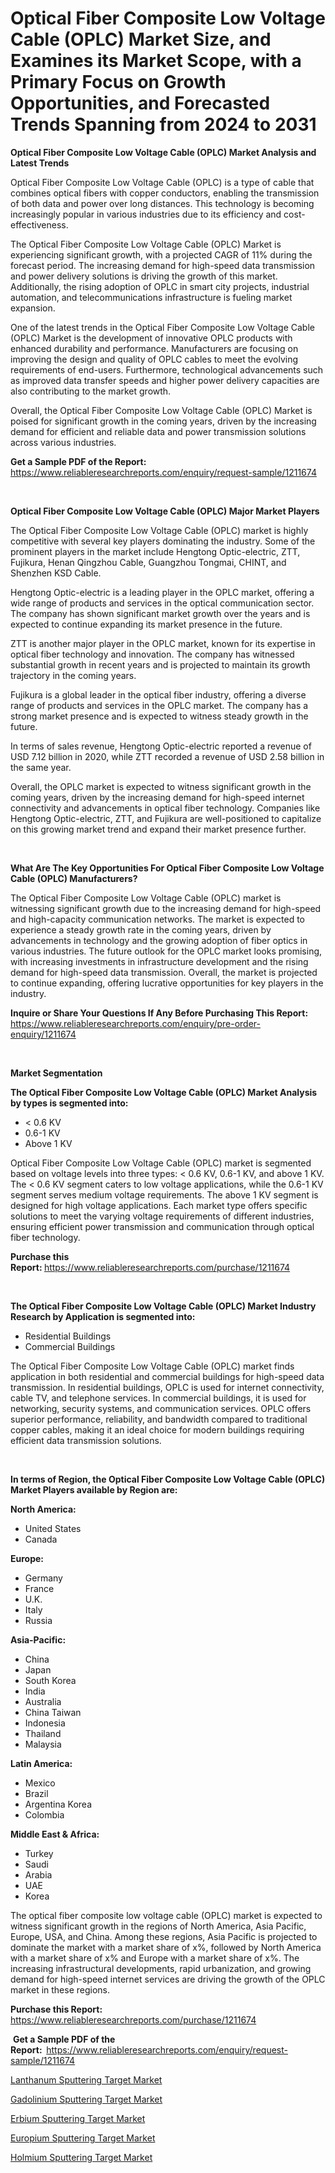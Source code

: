 <p><h1>Optical Fiber Composite Low Voltage Cable (OPLC) Market Size, and Examines its Market Scope, with a Primary Focus on Growth Opportunities, and Forecasted Trends Spanning from 2024 to 2031</h1></p><p><strong>Optical Fiber Composite Low Voltage Cable (OPLC) Market Analysis and Latest Trends</strong></p>
<p><p>Optical Fiber Composite Low Voltage Cable (OPLC) is a type of cable that combines optical fibers with copper conductors, enabling the transmission of both data and power over long distances. This technology is becoming increasingly popular in various industries due to its efficiency and cost-effectiveness.</p><p>The Optical Fiber Composite Low Voltage Cable (OPLC) Market is experiencing significant growth, with a projected CAGR of 11% during the forecast period. The increasing demand for high-speed data transmission and power delivery solutions is driving the growth of this market. Additionally, the rising adoption of OPLC in smart city projects, industrial automation, and telecommunications infrastructure is fueling market expansion.</p><p>One of the latest trends in the Optical Fiber Composite Low Voltage Cable (OPLC) Market is the development of innovative OPLC products with enhanced durability and performance. Manufacturers are focusing on improving the design and quality of OPLC cables to meet the evolving requirements of end-users. Furthermore, technological advancements such as improved data transfer speeds and higher power delivery capacities are also contributing to the market growth.</p><p>Overall, the Optical Fiber Composite Low Voltage Cable (OPLC) Market is poised for significant growth in the coming years, driven by the increasing demand for efficient and reliable data and power transmission solutions across various industries.</p></p>
<p><strong>Get a Sample PDF of the Report:&nbsp;</strong> <a href="https://www.reliableresearchreports.com/enquiry/request-sample/1211674">https://www.reliableresearchreports.com/enquiry/request-sample/1211674</a></p>
<p>&nbsp;</p>
<p><strong>Optical Fiber Composite Low Voltage Cable (OPLC) Major Market Players</strong></p>
<p><p>The Optical Fiber Composite Low Voltage Cable (OPLC) market is highly competitive with several key players dominating the industry. Some of the prominent players in the market include Hengtong Optic-electric, ZTT, Fujikura, Henan Qingzhou Cable, Guangzhou Tongmai, CHINT, and Shenzhen KSD Cable.</p><p>Hengtong Optic-electric is a leading player in the OPLC market, offering a wide range of products and services in the optical communication sector. The company has shown significant market growth over the years and is expected to continue expanding its market presence in the future.</p><p>ZTT is another major player in the OPLC market, known for its expertise in optical fiber technology and innovation. The company has witnessed substantial growth in recent years and is projected to maintain its growth trajectory in the coming years.</p><p>Fujikura is a global leader in the optical fiber industry, offering a diverse range of products and services in the OPLC market. The company has a strong market presence and is expected to witness steady growth in the future.</p><p>In terms of sales revenue, Hengtong Optic-electric reported a revenue of USD 7.12 billion in 2020, while ZTT recorded a revenue of USD 2.58 billion in the same year.</p><p>Overall, the OPLC market is expected to witness significant growth in the coming years, driven by the increasing demand for high-speed internet connectivity and advancements in optical fiber technology. Companies like Hengtong Optic-electric, ZTT, and Fujikura are well-positioned to capitalize on this growing market trend and expand their market presence further.</p></p>
<p>&nbsp;</p>
<p><strong>What Are The Key Opportunities For Optical Fiber Composite Low Voltage Cable (OPLC) Manufacturers?</strong></p>
<p><p>The Optical Fiber Composite Low Voltage Cable (OPLC) market is witnessing significant growth due to the increasing demand for high-speed and high-capacity communication networks. The market is expected to experience a steady growth rate in the coming years, driven by advancements in technology and the growing adoption of fiber optics in various industries. The future outlook for the OPLC market looks promising, with increasing investments in infrastructure development and the rising demand for high-speed data transmission. Overall, the market is projected to continue expanding, offering lucrative opportunities for key players in the industry.</p></p>
<p><strong>Inquire or Share Your Questions If Any Before Purchasing This Report:</strong> <a href="https://www.reliableresearchreports.com/enquiry/pre-order-enquiry/1211674">https://www.reliableresearchreports.com/enquiry/pre-order-enquiry/1211674</a></p>
<p>&nbsp;</p>
<p><strong>Market Segmentation</strong></p>
<p><strong>The Optical Fiber Composite Low Voltage Cable (OPLC) Market Analysis by types is segmented into:</strong></p>
<p><ul><li>< 0.6 KV</li><li>0.6-1 KV</li><li>Above 1 KV</li></ul></p>
<p><p>Optical Fiber Composite Low Voltage Cable (OPLC) market is segmented based on voltage levels into three types: < 0.6 KV, 0.6-1 KV, and above 1 KV. The < 0.6 KV segment caters to low voltage applications, while the 0.6-1 KV segment serves medium voltage requirements. The above 1 KV segment is designed for high voltage applications. Each market type offers specific solutions to meet the varying voltage requirements of different industries, ensuring efficient power transmission and communication through optical fiber technology.</p></p>
<p><strong>Purchase this Report:&nbsp;</strong><a href="https://www.reliableresearchreports.com/purchase/1211674">https://www.reliableresearchreports.com/purchase/1211674</a></p>
<p>&nbsp;</p>
<p><strong>The Optical Fiber Composite Low Voltage Cable (OPLC) Market Industry Research by Application is segmented into:</strong></p>
<p><ul><li>Residential Buildings</li><li>Commercial Buildings</li></ul></p>
<p><p>The Optical Fiber Composite Low Voltage Cable (OPLC) market finds application in both residential and commercial buildings for high-speed data transmission. In residential buildings, OPLC is used for internet connectivity, cable TV, and telephone services. In commercial buildings, it is used for networking, security systems, and communication services. OPLC offers superior performance, reliability, and bandwidth compared to traditional copper cables, making it an ideal choice for modern buildings requiring efficient data transmission solutions.</p></p>
<p>&nbsp;</p>
<p><strong>In terms of Region, the Optical Fiber Composite Low Voltage Cable (OPLC) Market Players available by Region are:</strong></p>
<p>
    <p> <strong> North America: </strong>
        <ul>
            <li>United States</li>
            <li>Canada</li>
        </ul>
        </p> 
    <p> <strong> Europe: </strong>
        <ul>
            <li>Germany</li>
            <li>France</li>
            <li>U.K.</li>
            <li>Italy</li>
            <li>Russia</li>
        </ul>
        </p> 
    <p> <strong> Asia-Pacific: </strong>
        <ul>
            <li>China</li>
            <li>Japan</li>
            <li>South Korea</li>
            <li>India</li>
            <li>Australia</li>
            <li>China Taiwan</li>
            <li>Indonesia</li>
            <li>Thailand</li>
            <li>Malaysia</li>
        </ul>
        </p> 
    <p> <strong> Latin America: </strong>
        <ul>
            <li>Mexico</li>
            <li>Brazil</li>
            <li>Argentina Korea</li>
            <li>Colombia</li>
        </ul>
        </p> 
    <p> <strong> Middle East & Africa: </strong>
        <ul>
            <li>Turkey</li>
            <li>Saudi</li>
            <li>Arabia</li>
            <li>UAE</li>
            <li>Korea</li>
        </ul>
    </p>
    </p>
<p><p>The optical fiber composite low voltage cable (OPLC) market is expected to witness significant growth in the regions of North America, Asia Pacific, Europe, USA, and China. Among these regions, Asia Pacific is projected to dominate the market with a market share of x%, followed by North America with a market share of x% and Europe with a market share of x%. The increasing infrastructural developments, rapid urbanization, and growing demand for high-speed internet services are driving the growth of the OPLC market in these regions.</p></p>
<p><strong>Purchase this Report: </strong><a href="https://www.reliableresearchreports.com/purchase/1211674">https://www.reliableresearchreports.com/purchase/1211674</a></p>
<p>&nbsp;<strong>Get a Sample PDF of the Report:&nbsp;&nbsp;</strong><a href="https://www.reliableresearchreports.com/enquiry/request-sample/1211674">https://www.reliableresearchreports.com/enquiry/request-sample/1211674</a></p>
<p><strong></strong></p>
<p><p><a href="https://medium.com/@clevehilll2023/lanthanum-sputtering-target-market-furnishes-information-on-market-share-market-trends-and-market-9f5abcffcbae">Lanthanum Sputtering Target Market</a></p><p><a href="https://medium.com/@clevehilll2023/gadolinium-sputtering-target-market-report-reveals-the-latest-trends-and-growth-opportunities-of-d21b134638d7">Gadolinium Sputtering Target Market</a></p><p><a href="https://medium.com/@clevehilll2023/erbium-sputtering-target-market-outlook-industry-overview-and-forecast-2024-to-2031-55eb629d1daf">Erbium Sputtering Target Market</a></p><p><a href="https://medium.com/@clevehilll2023/europium-sputtering-target-market-analysis-its-cagr-market-segmentation-and-global-industry-be913d6cb7a5">Europium Sputtering Target Market</a></p><p><a href="https://medium.com/@clevehilll2023/holmium-sputtering-target-market-analysis-its-cagr-market-segmentation-and-global-industry-0aeb5610833d">Holmium Sputtering Target Market</a></p></p>